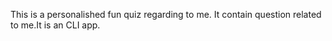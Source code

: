 This is a personalished fun quiz regarding to me. It contain question related to me.It is an CLI app.